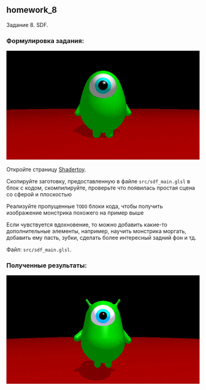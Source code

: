## homework_8

Задание 8. SDF.

### Формулировка задания:

![demo](https://github.com/yuliana-shakhvalieva/gpu-programming/blob/main/homework_8/.figures/capture.gif)

Откройте страницу [Shadertoy](https://www.shadertoy.com/new).

Скопируйте заготовку, предоставленную в файле ```src/sdf_main.glsl``` в блок с кодом, скомпилируйте, проверьте что появилась простая сцена со сферой и плоскостью

Реализуйте пропущенные ```TODO``` блоки кода, чтобы получить изображение монстрика похожего на пример выше

Если чувствуется вдохновение, то можно добавить какие-то дополнительные элементы, например, научить монстрика моргать, добавить ему пасть, зубки, сделать более интересный задний фон и тд.

Файл: ```src/sdf_main.glsl```.

### Полученные результаты:

![result](https://github.com/yuliana-shakhvalieva/gpu-programming/blob/main/homework_8/.figures/result.gif)
